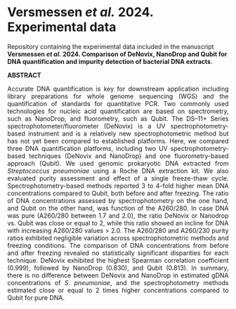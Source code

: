 # Versmessen _et al._ 2024. Experimental data
Repository containing the experimental data included in the manuscript **Versmessen _et al._ 2024. Comparison of DeNovix, NanoDrop and Qubit for DNA quantification and impurity detection of bacterial DNA extracts**.

**ABSTRACT**<br>
<p align="justify">Accurate DNA quantification is key for downstream application including library preparations for whole genome sequencing (WGS) and the quantification of standards for quantitative PCR. Two commonly used technologies for nucleic acid quantification are based on spectrometry, such as NanoDrop, and fluorometry, such as Qubit. The DS–11+ Series spectrophotometer/fluorometer (DeNovix) is a UV spectrophotometry-based instrument and is a relatively new spectrophotometric method but has not yet been compared to established platforms. Here, we compared three DNA quantification platforms, including two UV spectrophotometry-based techniques (DeNovix and NanoDrop) and one fluorometry-based approach (Qubit). We used genomic prokaryotic DNA extracted from <i>Streptococcus pneumoniae</i> using a Roche DNA extraction kit. We also evaluated purity assessment and effect of a single freeze-thaw cycle.
Spectrophotometry-based methods reported 3 to 4-fold higher mean DNA concentrations compared to Qubit, both before and after freezing. The ratio of DNA concentrations assessed by spectrophotometry on the one hand, and Qubit on the other hand, was function of the A260/280. In case DNA was pure (A260/280 between 1.7 and 2.0), the ratio DeNovix or Nanodrop vs. Qubit was close or equal to 2, while this ratio showed an incline for DNA with increasing A260/280 values > 2.0. The A260/280 and A260/230 purity ratios exhibited negligible variation across spectrophotometric methods and freezing conditions. The comparison of DNA concentrations from before and after freezing revealed no statistically significant disparities for each technique. DeNovix exhibited the highest Spearman correlation coefficient (0.999), followed by NanoDrop (0.830), and Qubit (0.813).
In summary, there is no difference between DeNovix and NanoDrop in estimated gDNA concentrations of <i>S. pneumoniae</i>, and the spectrophotometry methods estimated close or equal to 2 times higher concentrations compared to Qubit for pure DNA.</p>
